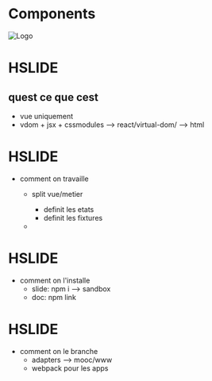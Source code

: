 # Components

![Logo](https://d13yacurqjgara.cloudfront.net/users/583436/screenshots/1923016/twistbox.gif)

# HSLIDE 
## quest ce que cest
 - vue uniquement
 - vdom + jsx + cssmodules --> react/virtual-dom/ --> html

# HSLIDE 
- comment on travaille
  - split vue/metier 
    - definit les etats
    - definit les fixtures

  - 

# HSLIDE 
- comment on l'installe
  - slide: npm i --> sandbox
  - doc: npm link

# HSLIDE 
- comment on le branche
  - adapters --> mooc/www
  - webpack pour les apps
